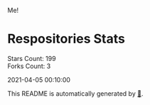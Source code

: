 Me!

# Respositories Stats
Stars Count: 199  
Forks Count: 3

2021-04-05 00:10:00  

This README is automatically generated by [🐰](https://github.com/rnitta/rnitta).
